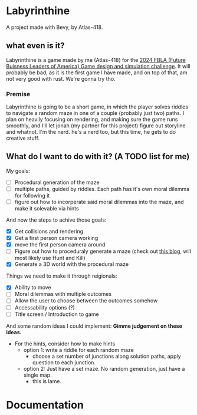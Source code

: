 # Labyrinthine

A project made with Bevy, by Atlas-418.

## what even is it?
Labyrinthine is a game made by me (Atlas-418) for the [2024 FBLA (Future Buisness Leaders of America) Game design and simulation challenge](<https://connect.fbla.org/headquarters/files/High%20School%20Competitive%20Events%20Resources/Individual%20Guidelines/Presentation%20Events/Computer-Game-Simulation-Programming.pdf>). It will probably be bad, as it is the first game I have made, and on top of that, am not very good with rust. We're gonna try tho.
### Premise
Labyrinthine is going to be a short game, in which the player solves riddles to navigate a random maze in one of a couple (probably just two) paths. 
I plan on heavily focusing on rendering, and making sure the game runs smoothly, and I'll let jonah (my partner for this project) figure out storyline and whatnot. I'm the nerd. he's a nerd too, but this time, he gets to do creative stuff.

## What do I want to do with it? (A TODO list for me)
My goals:
- [ ] Procedural generation of the maze
- [ ] multiple paths, guided by riddles. Each path has it's own moral dilemma for following it
- [ ] figure out how to incorperate said moral dilemmas into the maze, and make it solevable via hints

And now the steps to achive those goals:
- [X] Get collisions and rendering
- [X] Get a first person camera working
- [X] move the first person camera around
- [ ] Figure out how to proceduraly generate a maze (check out [this blog](<https://professor-l.github.io/mazes/>), will most likely use Hunt and Kill)
- [X] Generate a 3D world with the procedural maze

Things we need to make it through reigionals:
- [X] Ability to move
- [ ] Moral dilemmas with multiple outcomes
- [ ] Allow the user to choose between the outcomes somehow
- [ ] Accessability options (?)
- [ ] Title screen / Introduction to game

And some random ideas I could implement: **Gimme judgement on these ideas.**
* For the hints, consider how to make hints
  * option 1: write a riddle for each random maze
    * choose a set number of junctions along solution paths, apply question to each junction.
  * option 2: Just have a set maze. No random generation, just have a single map.
    * this is lame.

# Documentation